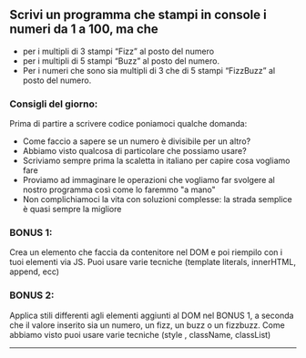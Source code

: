 ## Scrivi un programma che stampi in console i numeri da 1 a 100, ma che

- per i multipli di 3 stampi “Fizz” al posto del numero
- per i multipli di 5 stampi “Buzz” al posto del numero.
- Per i numeri che sono sia multipli di 3 che di 5 stampi “FizzBuzz” al posto del numero.

### Consigli del giorno:

Prima di partire a scrivere codice poniamoci qualche domanda:

- Come faccio a sapere se un numero è divisibile per un altro?
- Abbiamo visto qualcosa di particolare che possiamo usare?
- Scriviamo sempre prima la scaletta in italiano per capire cosa vogliamo fare
- Proviamo ad immaginare le operazioni che vogliamo far svolgere al nostro programma così come lo faremmo "a mano"
- Non complichiamoci la vita con soluzioni complesse: la strada semplice è quasi sempre la migliore

### BONUS 1:

Crea un elemento che faccia da contenitore nel DOM e poi riempilo con i tuoi elementi via JS.
Puoi usare varie tecniche (template literals, innerHTML, append, ecc)

### BONUS 2:

Applica stili differenti agli elementi aggiunti al DOM nel BONUS 1, a seconda che il valore inserito sia un numero, un fizz, un buzz o un fizzbuzz.
Come abbiamo visto puoi usare varie tecniche (style , className, classList)

<hr>
